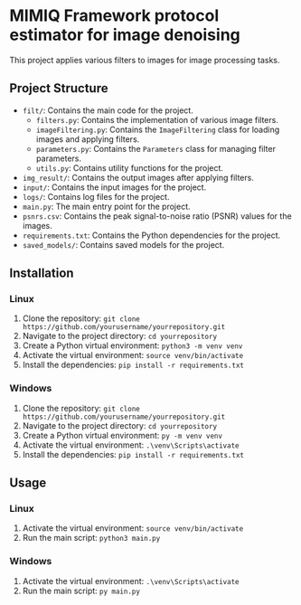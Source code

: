 # MIMIQ Framework protocol estimator for image denoising

This project applies various filters to images for image processing tasks.

## Project Structure

- `filt/`: Contains the main code for the project.
  - `filters.py`: Contains the implementation of various image filters.
  - `imageFiltering.py`: Contains the `ImageFiltering` class for loading images and applying filters.
  - `parameters.py`: Contains the `Parameters` class for managing filter parameters.
  - `utils.py`: Contains utility functions for the project.
- `img_result/`: Contains the output images after applying filters.
- `input/`: Contains the input images for the project.
- `logs/`: Contains log files for the project.
- `main.py`: The main entry point for the project.
- `psnrs.csv`: Contains the peak signal-to-noise ratio (PSNR) values for the images.
- `requirements.txt`: Contains the Python dependencies for the project.
- `saved_models/`: Contains saved models for the project.

## Installation

### Linux

1. Clone the repository: `git clone https://github.com/yourusername/yourrepository.git`
2. Navigate to the project directory: `cd yourrepository`
3. Create a Python virtual environment: `python3 -m venv venv`
4. Activate the virtual environment: `source venv/bin/activate`
5. Install the dependencies: `pip install -r requirements.txt`

### Windows

1. Clone the repository: `git clone https://github.com/yourusername/yourrepository.git`
2. Navigate to the project directory: `cd yourrepository`
3. Create a Python virtual environment: `py -m venv venv`
4. Activate the virtual environment: `.\venv\Scripts\activate`
5. Install the dependencies: `pip install -r requirements.txt`

## Usage

### Linux

1. Activate the virtual environment: `source venv/bin/activate`
2. Run the main script: `python3 main.py`

### Windows

1. Activate the virtual environment: `.\venv\Scripts\activate`
2. Run the main script: `py main.py`
